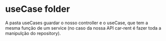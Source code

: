 # useCase folder

A pasta useCases guardar o nosso controller e o useCase, que tem a mesma função de um service (no caso da nossa API car-rent é fazer toda a manipulção do repository). 